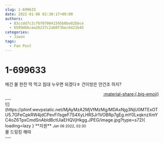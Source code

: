 ```yaml
---
slug: 1-699633
date: 2022-01-06 02:30:17+09:00
authors:
  - 83ccdd7c2cf6f070041595b0be82bbce
  - 6599dbbcaa26237c2ab0f3becb421b45
categories:
  - Jiwon
tags:
  - Fan Post
---
```


# 1-699633

<div class="post-container" markdown="1">
<div class="content-container md-sidebar__scrollwrap" markdown="1">

메건 물 한잔 딱 먹고 침대 누우면 되겠다ㅎ 건이방은 안건조 하지?

</div>
</div>

<div style="text-align: right;" markdown="1">
<a href="https://weverse.io/fromis9/fanpost/1-699633" style="text-align: right;">:material-share:{.big-emoji}</a>
</div>
---

<div class="comments-container md-sidebar__scrollwrap" markdown="1">
<div class="comment" markdown="1">
<div class='id-container' markdown="1">
![](https://phinf.wevpstatic.net/MjAyMzA2MjVfMzMg/MDAxNjg3NjU0MTExOTU5.7GFeCpkRW4jdCPevFi1sgeF7S4XyLHRSJr1VOBRp7gEg.mY0LxqknzXmYC4oZ6TpxCmdSnAbldBctUiaEHQVjHkgg.JPEG/image.jpg?type=s72){ loading=lazy }
**<span class="artist">지원</span>** <small>Jan 06 2022, 02:30</small><br>
</div>
<div class='comment-body' markdown="1">
물 드링킹 해따
</div>
</div>
</div>
---
